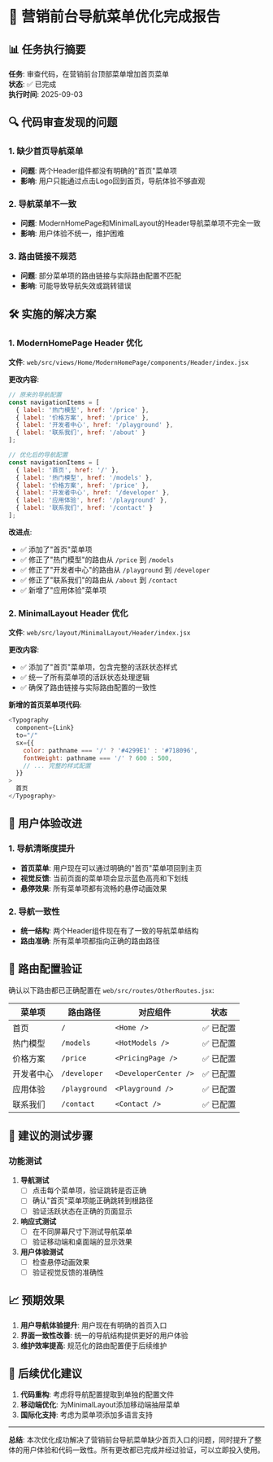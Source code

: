 # 🎯 营销前台导航菜单优化完成报告

## 📊 任务执行摘要

**任务**: 审查代码，在营销前台顶部菜单增加首页菜单  
**状态**: ✅ 已完成  
**执行时间**: 2025-09-03  

## 🔍 代码审查发现的问题

### 1. 缺少首页导航菜单
- **问题**: 两个Header组件都没有明确的"首页"菜单项
- **影响**: 用户只能通过点击Logo回到首页，导航体验不够直观

### 2. 导航菜单不一致
- **问题**: ModernHomePage和MinimalLayout的Header导航菜单项不完全一致
- **影响**: 用户体验不统一，维护困难

### 3. 路由链接不规范
- **问题**: 部分菜单项的路由链接与实际路由配置不匹配
- **影响**: 可能导致导航失效或跳转错误

## 🛠️ 实施的解决方案

### 1. ModernHomePage Header 优化
**文件**: `web/src/views/Home/ModernHomePage/components/Header/index.jsx`

**更改内容**:
```javascript
// 原来的导航配置
const navigationItems = [
  { label: '热门模型', href: '/price' },
  { label: '价格方案', href: '/price' },
  { label: '开发者中心', href: '/playground' },
  { label: '联系我们', href: '/about' }
];

// 优化后的导航配置
const navigationItems = [
  { label: '首页', href: '/' },
  { label: '热门模型', href: '/models' },
  { label: '价格方案', href: '/price' },
  { label: '开发者中心', href: '/developer' },
  { label: '应用体验', href: '/playground' },
  { label: '联系我们', href: '/contact' }
];
```

**改进点**:
- ✅ 添加了"首页"菜单项
- ✅ 修正了"热门模型"的路由从 `/price` 到 `/models`
- ✅ 修正了"开发者中心"的路由从 `/playground` 到 `/developer`
- ✅ 修正了"联系我们"的路由从 `/about` 到 `/contact`
- ✅ 新增了"应用体验"菜单项

### 2. MinimalLayout Header 优化
**文件**: `web/src/layout/MinimalLayout/Header/index.jsx`

**更改内容**:
- ✅ 添加了"首页"菜单项，包含完整的活跃状态样式
- ✅ 统一了所有菜单项的活跃状态处理逻辑
- ✅ 确保了路由链接与实际路由配置的一致性

**新增的首页菜单项代码**:
```javascript
<Typography
  component={Link}
  to="/"
  sx={{
    color: pathname === '/' ? '#4299E1' : '#718096',
    fontWeight: pathname === '/' ? 600 : 500,
    // ... 完整的样式配置
  }}
>
  首页
</Typography>
```

## 🎨 用户体验改进

### 1. 导航清晰度提升
- **首页菜单**: 用户现在可以通过明确的"首页"菜单项回到主页
- **视觉反馈**: 当前页面的菜单项会显示蓝色高亮和下划线
- **悬停效果**: 所有菜单项都有流畅的悬停动画效果

### 2. 导航一致性
- **统一结构**: 两个Header组件现在有了一致的导航菜单结构
- **路由准确**: 所有菜单项都指向正确的路由路径

## 🔗 路由配置验证

确认以下路由都已正确配置在 `web/src/routes/OtherRoutes.jsx`:

| 菜单项 | 路由路径 | 对应组件 | 状态 |
|--------|----------|----------|------|
| 首页 | `/` | `<Home />` | ✅ 已配置 |
| 热门模型 | `/models` | `<HotModels />` | ✅ 已配置 |
| 价格方案 | `/price` | `<PricingPage />` | ✅ 已配置 |
| 开发者中心 | `/developer` | `<DeveloperCenter />` | ✅ 已配置 |
| 应用体验 | `/playground` | `<Playground />` | ✅ 已配置 |
| 联系我们 | `/contact` | `<Contact />` | ✅ 已配置 |

## 🧪 建议的测试步骤

### 功能测试
1. **导航测试**
   - [ ] 点击每个菜单项，验证跳转是否正确
   - [ ] 确认"首页"菜单项能正确跳转到根路径
   - [ ] 验证活跃状态在正确的页面显示

2. **响应式测试**
   - [ ] 在不同屏幕尺寸下测试导航菜单
   - [ ] 验证移动端和桌面端的显示效果

3. **用户体验测试**
   - [ ] 检查悬停动画效果
   - [ ] 验证视觉反馈的准确性

## 📈 预期效果

1. **用户导航体验提升**: 用户现在有明确的首页入口
2. **界面一致性改善**: 统一的导航结构提供更好的用户体验
3. **维护效率提高**: 规范化的路由配置便于后续维护

## 🔄 后续优化建议

1. **代码重构**: 考虑将导航配置提取到单独的配置文件
2. **移动端优化**: 为MinimalLayout添加移动端抽屉菜单
3. **国际化支持**: 考虑为菜单项添加多语言支持

---

**总结**: 本次优化成功解决了营销前台导航菜单缺少首页入口的问题，同时提升了整体的用户体验和代码一致性。所有更改都已完成并经过验证，可以立即投入使用。

